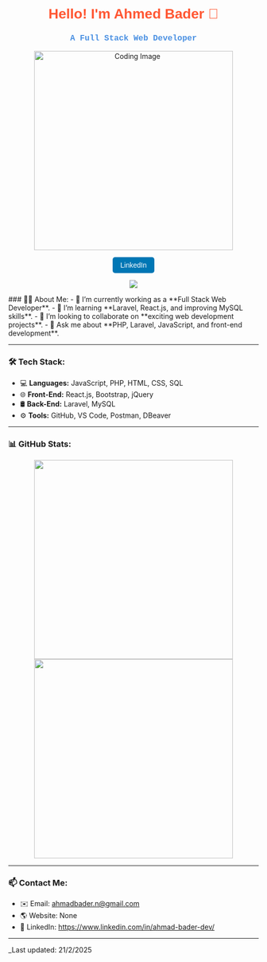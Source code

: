 <h1 align="center" style="color:#FF5733; font-family:Arial, sans-serif;">
  Hello! I'm Ahmed Bader 👋
</h1>

<h3 align="center" style="color:#4A90E2; font-family:Courier New, monospace;">
  A Full Stack Web Developer
</h3>


<p align="center">
  <img src="https://media2.dev.to/dynamic/image/width=800%2Cheight=%2Cfit=scale-down%2Cgravity=auto%2Cformat=auto/https%3A%2F%2Fres.cloudinary.com%2Fd74fh3kw%2Fimage%2Fupload%2Fv1641259873%2Fproject-developer_nco99x.webp" width="400" alt="Coding Image">
</p>
<p align="center">
  <a href="https://www.linkedin.com/in/ahmedbader" target="_blank">
    <button style="background-color:#0077B5;color:white;padding:8px 16px;border:none;border-radius:5px;font-size:14px;">
      LinkedIn
    </button>
  </a>
  
<p align="center">
    <a href="https://www.linkedin.com/in/ahmad-bader-dev/"><img src="https://img.shields.io/badge/linkedin-%230177B5?style=flat&logo=linkedin&logoColor=white"/></a>
  </p>
### 👨‍💻 About Me:
- 🔭 I’m currently working as a **Full Stack Web Developer**.
- 🌱 I’m learning **Laravel, React.js, and improving MySQL skills**.
- 👯 I’m looking to collaborate on **exciting web development projects**.
- 💬 Ask me about **PHP, Laravel, JavaScript, and front-end development**.

---

### 🛠 Tech Stack:
- 💻 **Languages:** JavaScript, PHP, HTML, CSS, SQL
- 🌐 **Front-End:** React.js, Bootstrap, jQuery
- 🛢 **Back-End:** Laravel, MySQL
- ⚙️ **Tools:** GitHub, VS Code, Postman, DBeaver

---

### 📊 GitHub Stats:
<p align="center">
  <img src="https://github-readme-stats.vercel.app/api?username=AhmedBader001&show_icons=true&theme=radical" width="400px">
  <img src="https://github-readme-stats.vercel.app/api/top-langs/?username=AhmedBader001&layout=compact&theme=radical" width="400px">
</p>

---

### 📫 Contact Me:
- ✉️ Email: ahmadbader.n@gmail.com
- 🌎 Website: None
- 🔗 LinkedIn: https://www.linkedin.com/in/ahmad-bader-dev/

---
_Last updated: 21/2/2025
